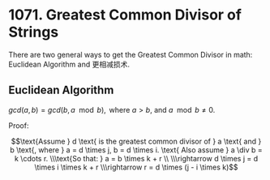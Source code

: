 # 1071. Greatest Common Divisor of Strings
There are two general ways to get the Greatest Common Divisor in math: Euclidean Algorithm and 更相减损术.

## Euclidean Algorithm
$gcd(a, b) = gcd(b, a \mod b), \text{ where } a > b \text{, and } a \mod b \neq 0$.

Proof:
```math
\text{Assume } d \text{ is the greatest common divisor of } a \text{ and } b \text{, where } a = d \times j, b = d \times i.
\text{ Also assume } a \div b = k \cdots r.

\\\text{So that: } a = b \times k + r \\

\\\rightarrow d \times j = d \times i \times k + r

\\\rightarrow r = d \times (j - i \times k)
```